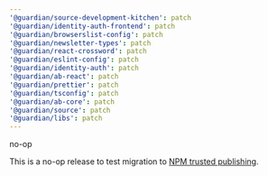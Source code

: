 ```yaml
---
'@guardian/source-development-kitchen': patch
'@guardian/identity-auth-frontend': patch
'@guardian/browserslist-config': patch
'@guardian/newsletter-types': patch
'@guardian/react-crossword': patch
'@guardian/eslint-config': patch
'@guardian/identity-auth': patch
'@guardian/ab-react': patch
'@guardian/prettier': patch
'@guardian/tsconfig': patch
'@guardian/ab-core': patch
'@guardian/source': patch
'@guardian/libs': patch
---
```


no-op

This is a no-op release to test migration to [NPM trusted publishing](https://docs.npmjs.com/trusted-publishers).
